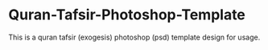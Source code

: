 # Quran-Tafsir-Photoshop-Template
This is a quran tafsir (exogesis) photoshop (psd) template design for usage.
